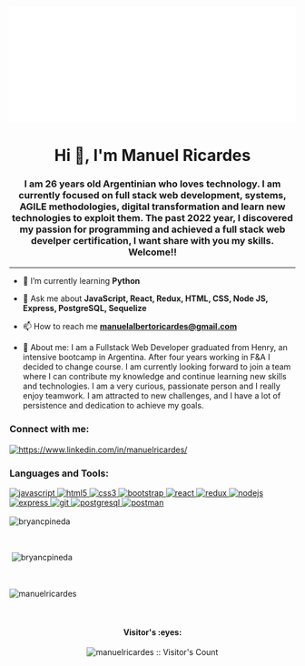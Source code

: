 
<img src="https://github.com/ManuelRicardes/Manuelricardes/blob/main/svg.svg" alt="hello world"/>


<h1 align="center">Hi 👋, I'm Manuel Ricardes</h1>


<h3 align="center">I am 26 years old Argentinian who loves technology. I am currently focused on full stack web development, systems, AGILE methodologies, digital transformation and learn new technologies to exploit them. The past 2022 year, I discovered my passion for programming and achieved a full stack web develper certification, I want share with you my skills. Welcome!!</h3>
<hr/>

- 🌱 I’m currently learning **Python**

- 💬 Ask me about **JavaScript, React, Redux, HTML, CSS, Node JS, Express, PostgreSQL, Sequelize**

- 📫 How to reach me **manuelalbertoricardes@gmail.com**

- 📄 About me: I am a Fullstack Web Developer graduated from Henry, an intensive bootcamp in Argentina. After four years working in F&A I decided to change course. I am currently looking forward to join a team where I can contribute my knowledge and continue learning new skills and technologies.
I am a very curious, passionate person and I really enjoy teamwork. I am attracted to new challenges, and I have a lot of persistence and dedication to achieve my goals.

<h3 align="left">Connect with me:</h3>
<p align="left">
<a href="https://www.linkedin.com/in/manuelricardes/" target="_blank"><img align="center" src="https://cdn.jsdelivr.net/npm/simple-icons@3.0.1/icons/linkedin.svg" alt="https://www.linkedin.com/in/manuelricardes/" height="30" width="40" /></a>
</p>

<h3 align="left">Languages and Tools:</h3>
<p align="left">  <a href="https://developer.mozilla.org/en-US/docs/Web/JavaScript" target="_blank"> <img src="https://upload.wikimedia.org/wikipedia/commons/thumb/9/99/Unofficial_JavaScript_logo_2.svg/1024px-Unofficial_JavaScript_logo_2.svg.png" alt="javascript" width="40" height="40"/> </a> 
<a href="https://www.w3.org/html/" target="_blank"> <img src="https://upload.wikimedia.org/wikipedia/commons/thumb/3/38/HTML5_Badge.svg/600px-HTML5_Badge.svg.png" alt="html5" width="40" height="40"/> </a>
<a href="https://www.w3schools.com/css/" target="_blank"> <img src="https://cdn4.iconfinder.com/data/icons/social-media-logos-6/512/121-css3-512.png" alt="css3" width="40" height="40"/> </a> 
<a href="https://getbootstrap.com" target="_blank"> <img src="https://upload.wikimedia.org/wikipedia/commons/thumb/b/b2/Bootstrap_logo.svg/1024px-Bootstrap_logo.svg.png" alt="bootstrap" width="40" height="40"/> </a> 
<a href="https://reactjs.org/" target="_blank"> <img src="https://seeklogo.com/images/R/react-logo-7B3CE81517-seeklogo.com.png" alt="react" width="40" height="40"/> </a> 
<a href="https://redux.js.org" target="_blank"> <img src="https://seeklogo.com/images/R/redux-logo-9CA6836C12-seeklogo.com.png" alt="redux" width="40" height="40"/> 
<a href="https://nodejs.org" target="_blank"> <img src="https://cdn.pixabay.com/photo/2015/04/23/17/41/node-js-736399_960_720.png" alt="nodejs" height="40"/> </a>
<a href="https://expressjs.com" target="_blank"> <img src="https://i.cloudup.com/zfY6lL7eFa-3000x3000.png" alt="express" height="40"/> </a> 
<a href="https://git-scm.com/" target="_blank"> <img src="https://www.vectorlogo.zone/logos/git-scm/git-scm-icon.svg" alt="git" width="40" height="40"/> </a> 
<a href="https://www.postgresql.org" target="_blank"> <img src="https://upload.wikimedia.org/wikipedia/commons/thumb/2/29/Postgresql_elephant.svg/1200px-Postgresql_elephant.svg.png" alt="postgresql" width="40" height="40"/> </a> 
<a href="https://postman.com" target="_blank"> <img src="https://www.vectorlogo.zone/logos/getpostman/getpostman-icon.svg" alt="postman" width="40" height="40"/> </a> 

</br>
<p><img align="center" src="https://github-readme-stats.vercel.app/api/top-langs?username=manuelricardes&show_icons=true&theme=dark&locale=en&layout=compact" alt="bryancpineda" /></p>
</br>
<p>&nbsp;<img align="center" src="https://github-readme-stats.vercel.app/api?username=manuelricardes&show_icons=true&theme=highcontrast&title_color=cfd147&locale=en" alt="bryancpineda" /></p>
</br>
<p><img align="center" src="https://github-readme-streak-stats.herokuapp.com?user=manuelricardes&theme=dark" alt="manuelricardes" /></p>



</br>
<h4 align="center">Visitor's :eyes:</h4>

<p align="center"><img src="https://profile-counter.glitch.me/{manuelricardes}/count.svg" alt="manuelricardes :: Visitor's Count" /></p>

<!--
**ManuelRicardes/ManuelRicardes** is a ✨ _special_ ✨ repository because its `README.md` (this file) appears on your GitHub profile.

Here are some ideas to get you started:

- 🔭 I’m currently working on ...
- 🌱 I’m currently learning ...
- 👯 I’m looking to collaborate on ...
- 🤔 I’m looking for help with ...
- 💬 Ask me about ...
- 📫 How to reach me: ...
- 😄 Pronouns: ...
- ⚡ Fun fact: ...
-->
